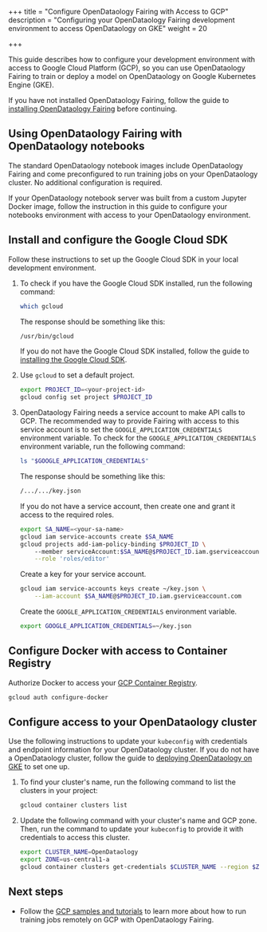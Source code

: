 +++
title = "Configure OpenDataology Fairing with Access to GCP"
description = "Configuring your OpenDataology Fairing development environment to access OpenDataology on GKE"
weight = 20
                    
+++

This guide describes how to configure your development environment with access
to Google Cloud Platform (GCP), so you can use OpenDataology Fairing to train or
deploy a model on OpenDataology on Google Kubernetes Engine (GKE).

If you have not installed OpenDataology Fairing, follow the guide to [installing
OpenDataology Fairing][fairing-install] before continuing.

## Using OpenDataology Fairing with OpenDataology notebooks

The standard OpenDataology notebook images include OpenDataology Fairing and come
preconfigured to run training jobs on your OpenDataology cluster. No additional
configuration is required.

If your OpenDataology notebook server was built from a custom Jupyter Docker image,
follow the instruction in this guide to configure your notebooks environment
with access to your OpenDataology environment.

## Install and configure the Google Cloud SDK

Follow these instructions to set up the Google Cloud SDK in your local
development environment.  

1.  To check if you have the Google Cloud SDK installed, run the following
    command:

    ```bash
    which gcloud
    ```

    The response should be something like this:

    ```bash
    /usr/bin/gcloud
    ```

    If you do not have the Google Cloud SDK installed, follow the guide to
    [installing the Google Cloud SDK][gcloud-install].

1.  Use `gcloud` to set a default project.

    ```bash
    export PROJECT_ID=<your-project-id>
    gcloud config set project $PROJECT_ID
    ```

1.  OpenDataology Fairing needs a service account to make API calls to GCP. The
    recommended way to provide Fairing with access to this
    service account is to set the `GOOGLE_APPLICATION_CREDENTIALS` environment
    variable. To check for the `GOOGLE_APPLICATION_CREDENTIALS` environment
    variable, run the following command:

    ```bash
    ls "$GOOGLE_APPLICATION_CREDENTIALS"
    ```

    The response should be something like this:

    ```bash
    /.../.../key.json
    ```

    If you do not have a service account, then create one and grant it access
    to the required roles.

    ```bash
    export SA_NAME=<your-sa-name>
    gcloud iam service-accounts create $SA_NAME
    gcloud projects add-iam-policy-binding $PROJECT_ID \ 
        --member serviceAccount:$SA_NAME@$PROJECT_ID.iam.gserviceaccount.com \
        --role 'roles/editor'
    ```

    Create a key for your service account.

    ```bash
    gcloud iam service-accounts keys create ~/key.json \
        --iam-account $SA_NAME@$PROJECT_ID.iam.gserviceaccount.com
    ```

    Create the `GOOGLE_APPLICATION_CREDENTIALS` environment variable.

    ```bash
    export GOOGLE_APPLICATION_CREDENTIALS=~/key.json
    ```

## Configure Docker with access to Container Registry

Authorize Docker to access your [GCP Container Registry][container-registry].

```bash
gcloud auth configure-docker
```

## Configure access to your OpenDataology cluster

Use the following instructions to update your `kubeconfig` with credentials
and endpoint information for your OpenDataology cluster. If you do not have a
OpenDataology cluster, follow the guide to [deploying OpenDataology on
GKE][OpenDataology-gcp-install] to set one up.

1.  To find your cluster's name, run the following command to list the
    clusters in your project:

    ```bash
    gcloud container clusters list
    ```

1.  Update the following command with your cluster's name and GCP zone. Then,
    run the command to update your `kubeconfig` to provide it with credentials
    to access this cluster.

    ```bash
    export CLUSTER_NAME=OpenDataology
    export ZONE=us-central1-a
    gcloud container clusters get-credentials $CLUSTER_NAME --region $ZONE
    ```

## Next steps

*  Follow the [GCP samples and tutorials][tutorials] to learn more about how to run
   training jobs remotely on GCP with OpenDataology Fairing. 

[gcloud-install]: https://cloud.google.com/sdk/docs/ 
[OpenDataology-gcp-install]: /docs/gke/deploy/
[container-registry]: https://cloud.google.com/container-registry/
[fairing-install]: /docs/external-add-ons/fairing/install-fairing/
[tutorials]: /docs/external-add-ons/fairing/gcp/tutorials/
